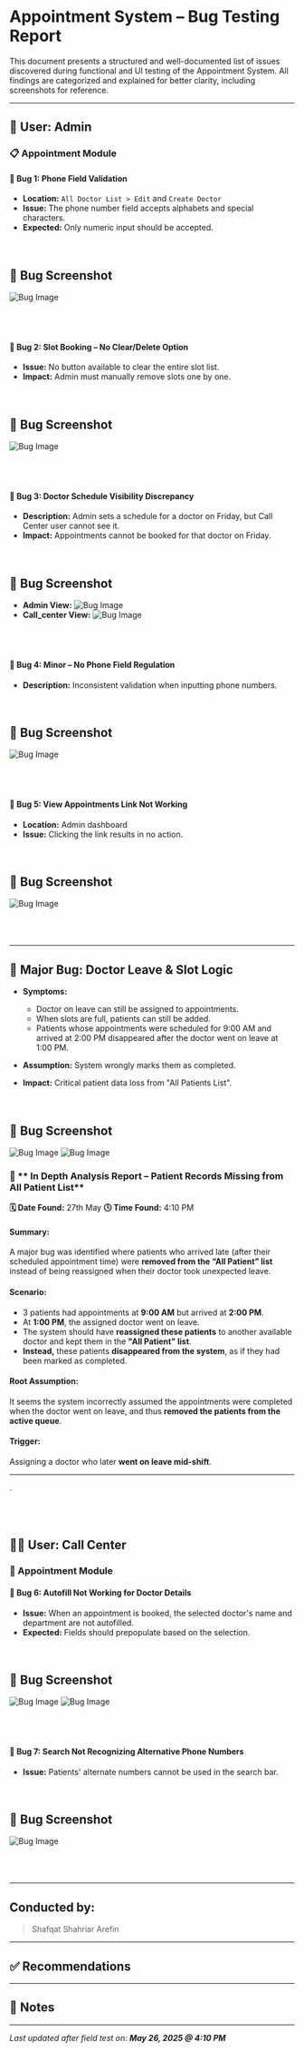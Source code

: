 <!--  Smart_Appointment_System Bug testing -->

# Appointment System – Bug Testing Report

This document presents a structured and well-documented list of issues discovered during functional and UI testing of the Appointment System. All findings are categorized and explained for better clarity, including screenshots for reference.

---

## 🔐 User: Admin

### 📋 Appointment Module

#### 🐞 Bug 1: Phone Field Validation

* **Location:** `All Doctor List > Edit` and `Create Doctor`
* **Issue:** The phone number field accepts alphabets and special characters.
* **Expected:** Only numeric input should be accepted. <br><br><br>
## 📸 Bug Screenshot
![Bug Image](images/image1.png)
<br><br><br><br>

#### 🐞 Bug 2: Slot Booking – No Clear/Delete Option

* **Issue:** No button available to clear the entire slot list.
* **Impact:** Admin must manually remove slots one by one.<br><br><br>
## 📸 Bug Screenshot
![Bug Image](images/image2.png)
<br><br><br><br>

#### 🐞 Bug 3: Doctor Schedule Visibility Discrepancy

* **Description:** Admin sets a schedule for a doctor on Friday, but Call Center user cannot see it.
* **Impact:** Appointments cannot be booked for that doctor on Friday.<br><br><br>
## 📸 Bug Screenshot
* **Admin View:**
![Bug Image](images/image3.png)
* **Call_center View:**
![Bug Image](images/image4.png)
<br><br><br><br>

#### 🐞 Bug 4: Minor – No Phone Field Regulation

* **Description:** Inconsistent validation when inputting phone numbers.<br><br><br>
## 📸 Bug Screenshot
![Bug Image](images/image05.png)
<br><br><br><br>

#### 🐞 Bug 5: View Appointments Link Not Working

* **Location:** Admin dashboard
* **Issue:** Clicking the link results in no action.<br><br><br>
## 📸 Bug Screenshot
![Bug Image](images/image10.png)
<br><br><br><br>

---
## 🐞 Major Bug: Doctor Leave & Slot Logic

* **Symptoms:**

  * Doctor on leave can still be assigned to appointments.
  * When slots are full, patients can still be added.
  * Patients whose appointments were scheduled for 9:00 AM and arrived at 2:00 PM disappeared after the doctor went on leave at 1:00 PM.
* **Assumption:** System wrongly marks them as completed.
* **Impact:** Critical patient data loss from "All Patients List".<br><br><br>
## 📸 Bug Screenshot
![Bug Image](images/image11.png)
![Bug Image](images/image12.png)
### 🐞 ** In Depth Analysis Report – Patient Records Missing from All Patient List**

**🗓️ Date Found:** 27th May
**🕓 Time Found:** 4:10 PM

#### **Summary:**

A major bug was identified where patients who arrived late (after their scheduled appointment time) were **removed from the “All Patient” list** instead of being reassigned when their doctor took unexpected leave.

#### **Scenario:**

* 3 patients had appointments at **9:00 AM** but arrived at **2:00 PM**.
* At **1:00 PM**, the assigned doctor went on leave.
* The system should have **reassigned these patients** to another available doctor and kept them in the **"All Patient" list**.
* **Instead,** these patients **disappeared from the system**, as if they had been marked as completed.

#### **Root Assumption:**

It seems the system incorrectly assumed the appointments were completed when the doctor went on leave, and thus **removed the patients from the active queue**.

#### **Trigger:**

Assigning a doctor who later **went on leave mid-shift**.





---

.<br><br><br><br>
## 🧑‍💼 User: Call Center

### 📅 Appointment Module

#### 🐞 Bug 6: Autofill Not Working for Doctor Details

* **Issue:** When an appointment is booked, the selected doctor's name and department are not autofilled.
* **Expected:** Fields should prepopulate based on the selection.<br><br><br>
## 📸 Bug Screenshot
![Bug Image](images/image7.png)
![Bug Image](images/image8.png)
<br><br><br><br>

#### 🐞 Bug 7: Search Not Recognizing Alternative Phone Numbers

* **Issue:** Patients' alternate numbers cannot be used in the search bar.<br><br><br>
## 📸 Bug Screenshot
![Bug Image](images/image9.png)
<br><br><br><br>

---

## Conducted by:

> Shafqat Shahriar Arefin 

---

## ✅ Recommendations
<!--
* Enforce input validation for phone number fields using regex or input masks.
* Implement a "Clear All" button in Slot Booking.
* Synchronize doctor schedules between Admin and Call Center views.
* Disallow appointment creation for doctors on leave or fully booked.
* Log and handle patient reschedules with timestamp-based verification.
* Ensure search functionality indexes both primary and alternate numbers.
-->
---

## 📌 Notes


---

*Last updated after field test on: **May 26, 2025 @ 4:10 PM***
